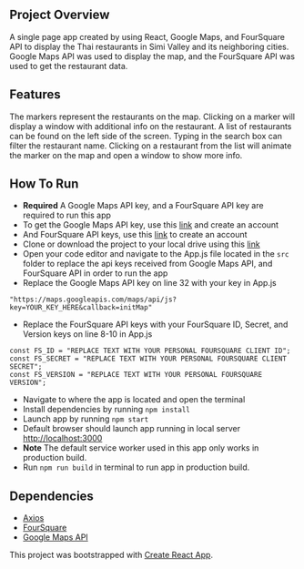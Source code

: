 ## Project Overview
A single page app created by using React, Google Maps, and FourSquare API to display the Thai restaurants in Simi Valley and its neighboring cities. Google Maps API was used to display the map, and the FourSquare API was used to get the restaurant data.

## Features
The markers represent the restaurants on the map. Clicking on a marker will display a window with additional info on the restaurant. A list of restaurants can be found on the left side of the screen. Typing in the search box can filter the restaurant name. Clicking on a restaurant from the list will animate the marker on the map and open a window to show more info.

## How To Run
* **Required** A Google Maps API key, and a FourSquare API key are required to run this app
* To get the Google Maps API key, use this [link](https://cloud.google.com/maps-platform/) and create an account
* And FourSquare API keys, use this [link](https://developer.foursquare.com/places-api) to create an account
* Clone or download the project to your local drive using this [link](https://github.com/lghtaprexp/react-neighborhood-map-proj)
* Open your code editor and navigate to the App.js file located in the `src` folder to replace the api keys received from Google Maps API, and FourSquare API in order to run the app
* Replace the Google Maps API key on line 32 with your key in App.js
```
"https://maps.googleapis.com/maps/api/js?key=YOUR_KEY_HERE&callback=initMap"
```
* Replace the FourSquare API keys with your FourSquare ID, Secret, and Version keys on line 8-10 in App.js
```
const FS_ID = "REPLACE TEXT WITH YOUR PERSONAL FOURSQUARE CLIENT ID";
const FS_SECRET = "REPLACE TEXT WITH YOUR PERSONAL FOURSQUARE CLIENT SECRET";
const FS_VERSION = "REPLACE TEXT WITH YOUR PERSONAL FOURSQUARE VERSION";
```
* Navigate to where the app is located and open the terminal
* Install dependencies by running `npm install`
* Launch app by running `npm start`
* Default browser should launch app running in local server [http://localhost:3000](http://localhost:3000)
* **Note** The default service worker used in this app only works in production build.
* Run `npm run build` in terminal to run app in production build. 

## Dependencies
* [Axios](https://www.npmjs.com/package/axios)
* [FourSquare](https://developer.foursquare.com/places-api)
* [Google Maps API](https://cloud.google.com/maps-platform/)

 This project was bootstrapped with [Create React App](https://github.com/facebook/create-react-app).